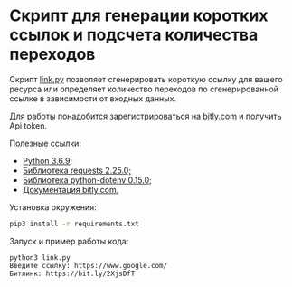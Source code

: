 # Скрипт для генерации коротких ссылок и подсчета количества переходов

Скрипт [link.py](https://github.com/ArtsAnton/devman_hw/blob/main/api/les2/link.py) позволяет сгенерировать короткую ссылку для вашего ресурса или определяет количество переходов по сгенерированной ссылке в зависимости от входных данных.

Для работы понадобится зарегистрироваться на [bitly.com](https://bitly.com/) и получить Api token.

Полезные ссылки:
* [Python 3.6.9;](https://www.python.org/downloads/)
* [Библиотека requests 2.25.0;](https://requests.readthedocs.io/en/master/)
* [Библиотека python-dotenv 0.15.0;](https://pypi.org/project/python-dotenv/)
* [Документация bitly.com.](https://dev.bitly.com/)

Установка окружения:
```bash
pip3 install -r requirements.txt
```

Запуск и пример работы кода:
```python3
python3 link.py
Введите ссылку: https://www.google.com/
Битлинк: https://bit.ly/2XjsDfT
```